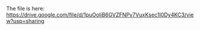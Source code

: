 The file is here: https://drive.google.com/file/d/1puOoliB6GVZFNPv7VuxKsec1I0Dy4KC3/view?usp=sharing
